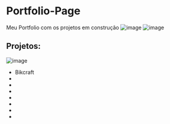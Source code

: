 # Portfolio-Page
Meu Portfolio com os projetos em construção
![image](https://user-images.githubusercontent.com/71258083/210284053-ae24bb09-6e36-43a9-a818-1ac45f8fc892.png)
![image](https://user-images.githubusercontent.com/71258083/210284499-e7441e8b-acb2-4b7e-9c6f-1069efd52d46.png)

## Projetos:
![image](https://user-images.githubusercontent.com/71258083/210284421-a18ac322-d3a5-4545-ac8a-67698f1f68bd.png)

* Bikcraft
*
*
*
*
*
*
*

